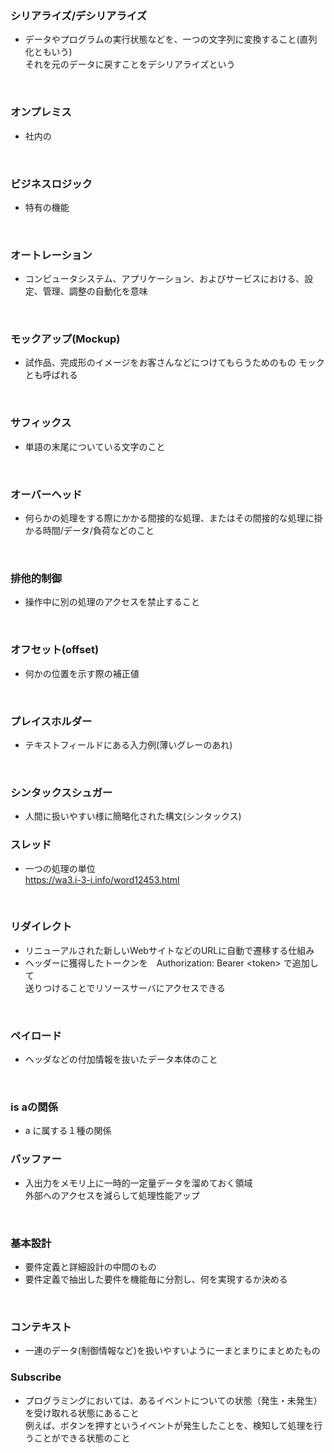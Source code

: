 ### **シリアライズ/デシリアライズ**
- データやプログラムの実行状態などを、一つの文字列に変換すること(直列化ともいう)</br>
  それを元のデータに戻すことをデシリアライズという

</br>

### **オンプレミス**
- 社内の

</br>

### **ビジネスロジック**
- 特有の機能

</br>

### **オートレーション**
- コンピュータシステム、アプリケーション、およびサービスにおける、設定、管理、調整の自動化を意味

</br>

### **モックアップ(Mockup)**
- 試作品、完成形のイメージをお客さんなどにつけてもらうためのもの
  モックとも呼ばれる

</br>

### **サフィックス**
- 単語の末尾についている文字のこと

</br>

### **オーバーヘッド**
- 何らかの処理をする際にかかる間接的な処理、またはその間接的な処理に掛かる時間/データ/負荷などのこと

</br>

### **排他的制御**
- 操作中に別の処理のアクセスを禁止すること

</br>

### **オフセット(offset)**
- 何かの位置を示す際の補正値

</br>

### **プレイスホルダー**
- テキストフィールドにある入力例(薄いグレーのあれ)

</br>

### **シンタックスシュガー**
- 人間に扱いやすい様に簡略化された構文(シンタックス)

### **スレッド**
- 一つの処理の単位</br>
  https://wa3.i-3-i.info/word12453.html

</br>

### **リダイレクト**
- リニューアルされた新しいWebサイトなどのURLに自動で遷移する仕組み
- ヘッダーに獲得したトークンを　Authorization: Bearer \<token> で追加して</br>
  送りつけることでリソースサーバにアクセスできる

</br>

### **ペイロード**
- ヘッダなどの付加情報を抜いたデータ本体のこと

</br>

### **is aの関係**
- a に属する１種の関係

### **バッファー**
- 入出力をメモリ上に一時的一定量データを溜めておく領域</br>
外部へのアクセスを減らして処理性能アップ

</br>

### **基本設計**
- 要件定義と詳細設計の中間のもの
- 要件定義で抽出した要件を機能毎に分割し、何を実現するか決める

</br>

### **コンテキスト**
- 一連のデータ(制御情報など)を扱いやすいように一まとまりにまとめたもの


### **Subscribe**
- プログラミングにおいては、あるイベントについての状態（発生・未発生）を受け取れる状態にあること</br>
  例えば、ボタンを押すというイベントが発生したことを、検知して処理を行うことができる状態のこと